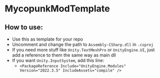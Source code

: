 # MycopunkModTemplate

## How to use:
- Use this as template for your repo
- Uncomment and change the path to `Assembly-CSharp.dll` in `.csproj`
- If you need more stuff like `Unity.TextMeshPro` or `UnityEngine.UI`, just add a reference to them the same way as main dll
- If you want `Unity.InputSystem`, add this line:
  - `<PackageReference Include="UnityEngine.Modules" Version="2022.3.5" IncludeAssets="compile" />`